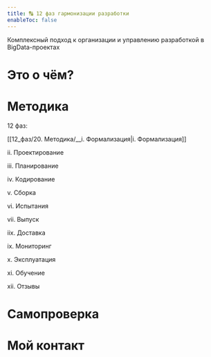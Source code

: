 ```yaml
---
title: 🔠 12 фаз гармонизации разработки
enableToc: false
---
```


Комплексный подход к организации и управлению разработкой в BigData-проектах

# Это о чём?
# Методика
12 фаз:

[[12_фаз/20. Методика/__i. Формализация|i. Формализация]]

ii. Проектирование

iii. Планирование

iv. Кодирование

v. Сборка

vi. Испытания

vii. Выпуск

iix. Доставка

ix. Мониторинг

x. Эксплуатация

xi. Обучение

xii. Отзывы

# Самопроверка
# Мой контакт


